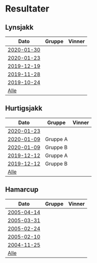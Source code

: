 # Resultater

## Lynsjakk

| Dato | Gruppe | Vinner |
|-|-|-|
|[2020-01-30](resultater/Ly200130.htm)|||
|[2020-01-23](resultater/Ly200123.htm)|||
|[2019-12-19](resultater/Ly191219.htm)|||
|[2019-11-28](resultater/Ly191128.htm)|||
|[2019-10-24](resultater/Ly191024.htm)|||
|[Alle](Lynsjakk.md)|||

## Hurtigsjakk

| Dato | Gruppe | Vinner |
|-|-|-|
|[2020-01-23](resultater/Hu200123.htm)|||
|[2020-01-09](resultater/Hu200109-A.htm)|Gruppe A||
|[2020-01-09](resultater/Hu200109-B.htm)|Gruppe B||
|[2019-12-12](resultater/Hu191212-A.htm)|Gruppe A||
|[2019-12-12](resultater/Hu191212-B.htm)|Gruppe B||
|[Alle](Hurtigsjakk.md)|||

## Hamarcup

| Dato | Gruppe | Vinner |
|-|-|-|
|[2005-04-14](resultater/Hc050414.htm)|||
|[2005-03-31](resultater/Hc050331.htm)|||
|[2005-02-24](resultater/Hc050224.htm)|||
|[2005-02-10](resultater/Hc050210.htm)|||
|[2004-11-25](resultater/Hc041125.htm)|||
|[Alle](Hamarcup.md)|||
